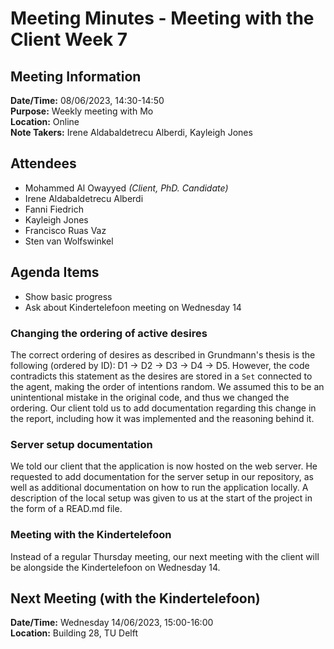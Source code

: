 # Meeting Minutes - Meeting with the Client Week 7
## Meeting Information
**Date/Time:** 08/06/2023, 14:30-14:50 <br>
**Purpose:** Weekly meeting with Mo<br>
**Location:** Online <br>
**Note Takers:** Irene Aldabaldetrecu Alberdi, Kayleigh Jones <br>

## Attendees
- Mohammed Al Owayyed *(Client, PhD. Candidate)*
- Irene Aldabaldetrecu Alberdi
- Fanni Fiedrich 
- Kayleigh Jones
- Francisco Ruas Vaz
- Sten van Wolfswinkel

## Agenda Items
- Show basic progress
- Ask about Kindertelefoon meeting on Wednesday 14

### Changing the ordering of active desires
The correct ordering of desires as described in Grundmann's thesis is the following (ordered by ID): D1 -> D2 -> D3 -> D4 -> D5.
However, the code contradicts this statement as the desires are stored in a `Set` connected to the agent, making the order of 
intentions random. We assumed this to be an unintentional mistake in the original code, and thus we changed the ordering. Our client 
told us to add documentation regarding this change in the report, including how it was implemented and the reasoning behind it. 

### Server setup documentation
We told our client that the application is now hosted on the web server. He requested to add documentation for the server setup in 
our repository, as well as additional documentation on how to run the application locally. A description of the local setup was given
to us at the start of the project in the form of a READ.md file.

### Meeting with the Kindertelefoon
Instead of a regular Thursday meeting, our next meeting with the client will be alongside the Kindertelefoon on Wednesday 14.

## Next Meeting (with the Kindertelefoon)
**Date/Time:** Wednesday 14/06/2023, 15:00-16:00 <br>
**Location:** Building 28, TU Delft